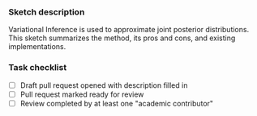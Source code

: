 ### Sketch description 

Variational Inference is used to approximate joint posterior distributions. This sketch summarizes the method, its pros and cons, and existing implementations.

### Task checklist

- [ ] Draft pull request opened with description filled in
- [ ] Pull request marked ready for review
- [ ] Review completed by at least one "academic contributor"
